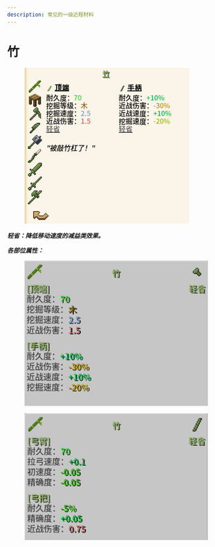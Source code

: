 ```yaml
---
description: 常见的一级近程材料
---
```


# 竹

<figure><img src="../../.gitbook/assets/153123.png" alt=""><figcaption></figcaption></figure>

_**轻省：降低移动速度的减益类效果。**_

_**各部位属性：**_

<figure><img src="../../.gitbook/assets/153930.png" alt=""><figcaption></figcaption></figure>

<figure><img src="../../.gitbook/assets/154008.png" alt=""><figcaption></figcaption></figure>
